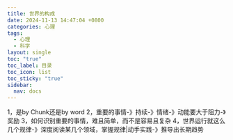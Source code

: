 ```yaml
---
title: 世界的构成
date: 2024-11-13 14:47:04 +0800
categories: 心理
tags:
  - 心理
  - 科学
layout: single
toc: "true"
toc_label: 目录
toc_icon: list
toc_sticky: "true"
sidebar:
  nav: docs
---
```

1，是by Chunk还是by word
2，重要的事情-》持续-》情绪-》动能要大于阻力-》奖励
3，如何识别重要的事情，难且简单，而不是容易且复杂
4，世界运行就这么几个规律-》深度阅读某几个领域，掌握规律|动手实践-》推导出长期趋势